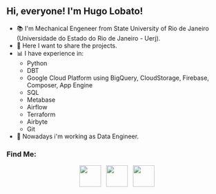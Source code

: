 ## Hi, everyone! I'm Hugo Lobato!

- 📚 I'm Mechanical Engeneer from State University of Rio de Janeiro (Universidade do Estado do Rio de Janeiro - Uerj). 
- 👀 Here I want to share the projects.
- 📊 I have experience in:
  * Python
  * DBT
  * Google Cloud Platform using BigQuery, CloudStorage, Firebase, Composer, App Engine
  * SQL
  * Metabase
  * Airflow
  * Terraform
  * Airbyte
  * Git
- 📌 Nowadays i'm working as Data Engineer.


 ### Find Me: 
<p align="center">
&nbsp; <a href="https://www.linkedin.com/in/hugolobato93/-/" target="_blank" rel="noopener noreferrer"><img src="https://img.icons8.com/plasticine/100/000000/linkedin.png" width="50" /></a>
&nbsp; <a href="https://www.instagram.com/hugolobato20/" target="_blank" rel="noopener noreferrer"><img src="https://img.icons8.com/plasticine/100/000000/instagram-new.png" width="50" /></a> 
&nbsp; <a href="mailto:hugolobato93@gmail.com" target="_blank" rel="noopener noreferrer"><img src="https://img.icons8.com/plasticine/100/000000/gmail.png"  width="50" /></a>
</p>





<!---
Hugolm20/Hugolm20 is a ✨ special ✨ repository because its `README.md` (this file) appears on your GitHub profile.
You can click the Preview link to take a look at your changes.
--->
